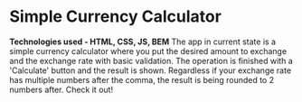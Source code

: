 # Simple Currency Calculator
**Technologies used - HTML, CSS, JS, BEM**
The app in current state is a simple currency calculator where you put the desired amount to exchange and the exchange rate with basic validation. The operation is finished with a 'Calculate' button and the result is shown. Regardless if your exchange rate has multiple numbers after the comma, the result is being rounded to 2 numbers after. Check it out!
